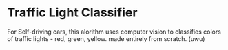 # Traffic Light Classifier
For Self-driving cars, this alorithm uses computer vision to classifies colors of traffic lights - red, green, yellow. 
made entirely from scratch. (uwu)
